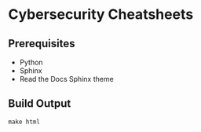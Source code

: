 # Cybersecurity Cheatsheets

## Prerequisites

* Python
* Sphinx
* Read the Docs Sphinx theme

## Build Output

```shell
make html
```

